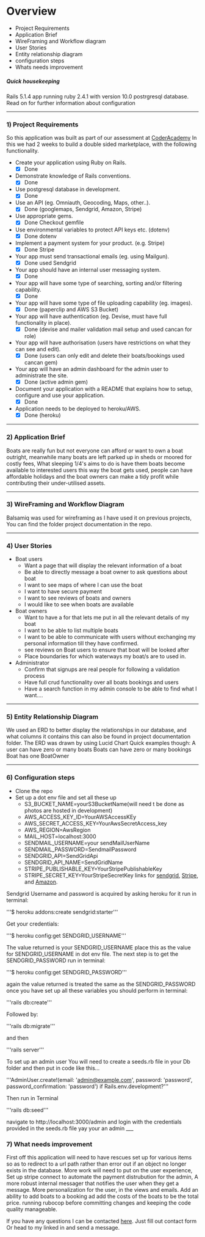 # Overview
  * Project Requirements
  * Application Brief
  * WireFraming and Workflow diagram
  * User Stories
  * Entity relationship diagram
  * configuration steps
  * Whats needs improvement

  ##### Quick housekeeping #####
  Rails 5.1.4 app running ruby 2.4.1 with version 10.0 postrgresql database. Read on for further information about configuration
____
### 1) Project Requirements ###
  So this application was built as part of our assessment at [CoderAcademy](https://coderacademy.edu.au/) In this we had 2 weeks to build a double sided marketplace, with the following functionality.
  * Create your application using Ruby on Rails.
    - [x] Done
  * Demonstrate knowledge of Rails conventions.
    - [x] Done
  * Use postgresql database in development.
    - [x] Done
  * Use an API (eg. Omniauth, Geocoding, Maps, other..).
    - [x] Done (googlemaps, Sendgrid, Amazon, Stripe)
  * Use appropriate gems.
    - [x] Done Checkout gemfile
  * Use environmental variables to protect API keys etc. (dotenv)
    - [x] Done dotenv
  * Implement a payment system for your product. (e.g. Stripe)
    - [x] Done Stripe
  * Your app must send transactional emails (eg. using Mailgun).
    - [x] Done used Sendgrid
  * Your app should have an internal user messaging system.
    - [x] Done
  * Your app will have some type of searching, sorting and/or filtering capability.
    - [x] Done
  * Your app will have some type of file uploading capability (eg. images).
    - [x] Done (paperclip and AWS S3 Bucket)
  * Your app will have authentication (eg. Devise, must have full functionality in place).
    - [x] Done (devise and mailer  validation mail setup and used cancan for role)
  * Your app will have authorisation (users have restrictions on what they can see and edit).
    - [x] Done (users can only edit and delete their boats/bookings used cancan gem)
  * Your app will have an admin dashboard for the admin user to administrate the site.
    - [x] Done (active admin gem)
  * Document your application with a README that explains how to setup, configure and use your application.
    - [x] Done
  * Application needs to be deployed to heroku/AWS.
    - [x] Done (heroku)
____
### 2) Application Brief ###  
Boats are really fun but not everyone can afford or want to own a boat outright, meanwhile many boats are left
parked up in sheds or moored for costly fees, What sleeping 1/4's aims to do is have them boats become available to interested
users this way the boat gets used, people can have affordable holidays and the boat owners can make a tidy profit while contributing their under-utilised assets.
___
### 3) WireFraming and Workflow Diagram ###
Balsamiq was used for wireframing as I have used it on previous projects,
 You can find the folder project documentation in the repo.
___
### 4) User Stories ###
* Boat users
  * Want a page that will display the  relevant information of a boat
  * Be able to directly message a boat owner to ask questions about boat
  * I want to see maps of where I can use the boat
  * I want to have secure payment
  * I want to see reviews of boats and owners
  * I would like to see when boats are available
* Boat owners
  * Want to have a for that lets me put in all the relevant details of my boat
  * I want to be able to list multiple boats
  * I want to be able to communicate with users without exchanging my personal information till they have confirmed.
  * see reviews on Boat users to ensure that boat will be looked after
  * Place boundaries for which waterways my boat/s are to used in.
* Administrator
  * Confirm that signups are real people for following a validation process
  * Have full crud functionality over all boats bookings and users
  * Have a search function in my admin console to be able to find what I want....
___
### 5) Entity Relationship Diagram ###
  We used an ERD to better display the relationships in our database, and what columns it contains this can also be found in project documentation folder. The ERD was drawn by using Lucid Chart
  Quick examples though:
  A user can have zero or many boats
  Boats can have zero or many bookings
  Boat has one BoatOwner
___
### 6) Configuration steps
  * Clone the repo
  * Set up a dot env file and set all these up
    * S3_BUCKET_NAME=yourS3BucketName(will need t be done as photos are hosted in development)
    * AWS_ACCESS_KEY_ID=YourAWSAccessKEy
    * AWS_SECRET_ACCESS_KEY=YourAwsSecretAccess_key
    * AWS_REGION=AwsRegion
    * MAIL_HOST=localhost:3000
    * SENDMAIL_USERNAME=your sendMailUserName
    * SENDMAIL_PASSWORD=SendmailPassword
    * SENDGRID_API=SendGridApi
    * SENDGRID_API_NAME=SendGridName
    * STRIPE_PUBLISHABLE_KEY=YourStripePublishableKey
    * STRIPE_SECRET_KEY=YourStripeSecretKey
    links for [sendgrid](https://app.sendgrid.com), [Stripe](https://dashboard.stripe.com), and [Amazon](https://signin.aws.amazon.com).

Sendgrid Username and password is acquired by asking heroku for it run in terminal:

'''$ heroku addons:create sendgrid:starter'''

Get your credentials:

'''$ heroku config:get SENDGRID_USERNAME'''

The value returned is your SENDGRID_USERNAME place this as the value for SENDGRID_USERNAME in dot env file.
The next step is to get the SENDGRID_PASSWORD run in terminal:

'''$ heroku config:get SENDGRID_PASSWORD'''

again the value returned is treated the same as the SENDGRID_PASSWORD
once you have set up all these variables you should perform in terminal:

'''rails db:create'''

Followed by:

'''rails db:migrate'''

and then

'''rails server'''

To set up an admin user You will need to create a seeds.rb file in your Db folder and then put in code like this...

'''AdminUser.create!(email: 'admin@example.com', password: 'password', password_confirmation: 'password') if Rails.env.development?'''

Then run in Terminal

'''rails db:seed'''

navigate to http://localhost:3000/admin
and login with the credentials provided in the seeds.rb file yay your an admin
      ___
### 7) What needs improvement ###
  First off this application will need to have rescues set up for various items so as to redirect to a url path rather than error out if an object no longer exists in the database. More work will need to put on the user experience, Set up stripe connect to automate the payment distrubution for the admin, A more robust internal messager that notifies the user when they get a message. More personalization for the user, in the views and emails. Add an ability to add boats to a booking ad add the costs of the boats to be the total price. running rubocop before committing changes and keeping the code quality manageable.

  If you have any questions I can be contacted [here](https://travis-anderson83.github.io/contact.html). Just fill out contact form Or head to my linked in and send a message.
